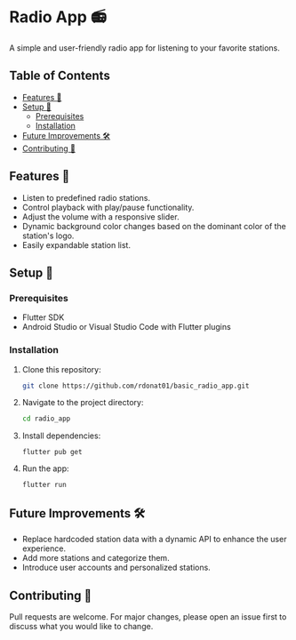 # Radio App 📻

A simple and user-friendly radio app for listening to your favorite stations.

## Table of Contents

- [Features 🌟](#features-)
- [Setup 🚀](#setup-)
  - [Prerequisites](#prerequisites)
  - [Installation](#installation)
- [Future Improvements 🛠](#future-improvements-)
- [Contributing 🤝](#contributing-)

## Features 🌟

- Listen to predefined radio stations.
- Control playback with play/pause functionality.
- Adjust the volume with a responsive slider.
- Dynamic background color changes based on the dominant color of the station's logo.
- Easily expandable station list.

## Setup 🚀

### Prerequisites

- Flutter SDK
- Android Studio or Visual Studio Code with Flutter plugins

### Installation

1. Clone this repository:
   ```bash
   git clone https://github.com/rdonat01/basic_radio_app.git
   ```

2. Navigate to the project directory:
    ```bash 
    cd radio_app
    ```
3. Install dependencies:
    ```
    flutter pub get
    ```

4. Run the app:
    ```
    flutter run
    ```

## Future Improvements 🛠

- Replace hardcoded station data with a dynamic API to enhance the user experience.
- Add more stations and categorize them.
- Introduce user accounts and personalized stations.

## Contributing 🤝
Pull requests are welcome. For major changes, please open an issue first to discuss what you would like to change.